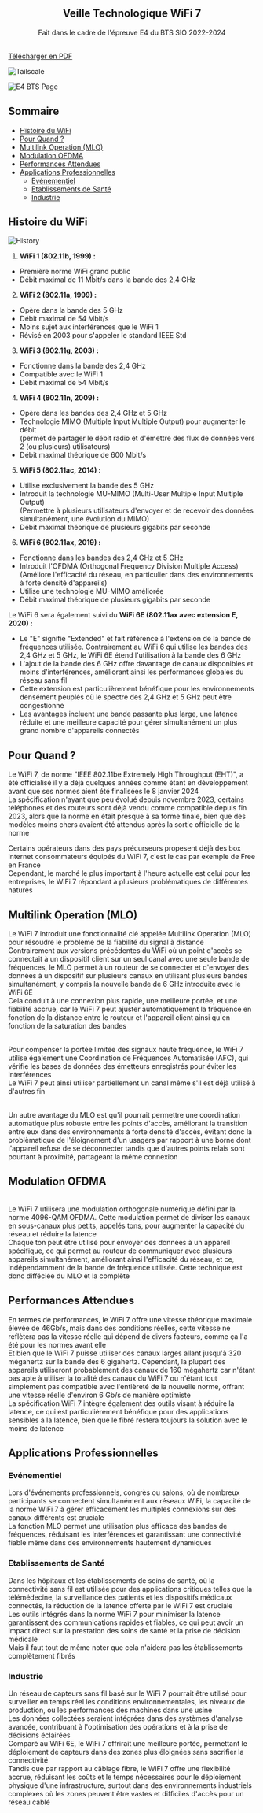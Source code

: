 <br/>
<p align="center">
  <h2 align="center">Veille Technologique WiFi 7</h2>
  <p align="center">
    Fait dans le cadre de l'épreuve E4 du BTS SIO 2022-2024
    <br/>
    <br/>
  </p>
</p>

[Télécharger en PDF](https://8e-couche.ovh/Portfolio/Tailscale/.pdf)

![Tailscale](https://8e-couche.ovh/Portfolio/Tailscale/Img/Tailscale.png?raw=true "Tailscale")

<div style="page-break-after: always;"></div>

![E4 BTS Page](https://8e-couche.ovh/Portfolio/SIO_Garde_E4.png?raw=true "E4 BTS Page")

<div style="page-break-after: always;"></div>

## Sommaire

* [Histoire du WiFi](#Histoire-du-WiFi)
* [Pour Quand ?](#Pour-Quand-?)
* [Multilink Operation (MLO)](#Multilink-Operation-(MLO))
* [Modulation OFDMA](#Modulation-OFDMA)
* [Performances Attendues](#Performances-Attendues)
* [Applications Professionnelles](#Applications-Professionnelles)
  * [Evénementiel](#Evénementiel)
  * [Etablissements de Santé](#Etablissements-de-Santé)
  * [Industrie](#Industrie)

## Histoire du WiFi

![History](https://8e-couche.ovh/Portfolio/Tailscale/Img/History.png?raw=true "History")
<br/>

1. **WiFi 1 (802.11b, 1999) :**
- Première norme WiFi grand public
- Débit maximal de 11 Mbit/s dans la bande des 2,4 GHz

<div style="page-break-after: always;"></div>

2. **WiFi 2 (802.11a, 1999) :**
- Opère dans la bande des 5 GHz
- Débit maximal de 54 Mbit/s
- Moins sujet aux interférences que le WiFi 1
- Révisé en 2003 pour s'appeler le standard IEEE Std

3. **WiFi 3 (802.11g, 2003) :**
- Fonctionne dans la bande des 2,4 GHz
- Compatible avec le WiFi 1
- Débit maximal de 54 Mbit/s

4. **WiFi 4 (802.11n, 2009) :**
- Opère dans les bandes des 2,4 GHz et 5 GHz
- Technologie MIMO (Multiple Input Multiple Output) pour augmenter le débit
    </br>(permet de partager le débit radio et d'émettre des flux de données vers 2 (ou plusieurs) utilisateurs)
- Débit maximal théorique de 600 Mbit/s

5. **WiFi 5 (802.11ac, 2014) :**
- Utilise exclusivement la bande des 5 GHz
- Introduit la technologie MU-MIMO (Multi-User Multiple Input Multiple Output)
    </br>(Permettre à plusieurs utilisateurs d'envoyer et de recevoir des données simultanément, une évolution du MIMO)
- Débit maximal théorique de plusieurs gigabits par seconde

6. **WiFi 6 (802.11ax, 2019) :**
- Fonctionne dans les bandes des 2,4 GHz et 5 GHz
- Introduit l'OFDMA (Orthogonal Frequency Division Multiple Access)
    </br>(Améliore l'efficacité du réseau, en particulier dans des environnements à forte densité d'appareils)
- Utilise une technologie MU-MIMO améliorée
- Débit maximal théorique de plusieurs gigabits par seconde

<div style="page-break-after: always;"></div>

Le WiFi 6 sera également suivi du **WiFi 6E (802.11ax avec extension E, 2020) :**
- Le "E" signifie "Extended" et fait référence à l'extension de la bande de fréquences utilisée. Contrairement au WiFi 6 qui utilise les bandes des 2,4 GHz et 5 GHz, le WiFi 6E étend l'utilisation à la bande des 6 GHz   
- L'ajout de la bande des 6 GHz offre davantage de canaux disponibles et moins d'interférences, améliorant ainsi les performances globales du réseau sans fil   
- Cette extension est particulièrement bénéfique pour les environnements densément peuplés où le spectre des 2,4 GHz et 5 GHz peut être congestionné   
- Les avantages incluent une bande passante plus large, une latence réduite et une meilleure capacité pour gérer simultanément un plus grand nombre d'appareils connectés

## Pour Quand ?

Le WiFi 7, de norme "IEEE 802.11be Extremely High Throughput (EHT)", a été officialisé il y a déjà quelques années comme étant en développement avant que ses normes aient été finalisées le 8 janvier 2024
</br>La spécification n'ayant que peu évolué depuis novembre 2023, certains téléphones et des routeurs sont déjà vendu comme compatible depuis fin 2023, alors que la norme en était presque à sa forme finale, bien que des modèles moins chers avaient été attendus après la sortie officielle de la norme

Certains opérateurs dans des pays précurseurs propesent déjà des box internet consommateurs équipés du WiFi 7, c'est le cas par exemple de Free en France
</br>Cependant, le marché le plus important à l'heure actuelle est celui pour les entreprises, le WiFi 7 répondant à plusieurs problématiques de différentes natures

## Multilink Operation (MLO)

Le WiFi 7 introduit une fonctionnalité clé appelée Multilink Operation (MLO) pour résoudre le problème de la fiabilité du signal à distance
</br>Contrairement aux versions précédentes du WiFi où un point d'accès se connectait à un dispositif client sur un seul canal avec une seule bande de fréquences, le MLO permet à un routeur de se connecter et d'envoyer des données à un dispositif sur plusieurs canaux en utilisant plusieurs bandes simultanément, y compris la nouvelle bande de 6 GHz introduite avec le WiFi 6E
</br>Cela conduit à une connexion plus rapide, une meilleure portée, et une fiabilité accrue, car le WiFi 7 peut ajuster automatiquement la fréquence en fonction de la distance entre le routeur et l'appareil client ainsi qu'en fonction de la saturation des bandes

</br>Pour compenser la portée limitée des signaux haute fréquence, le WiFi 7 utilise également une Coordination de Fréquences Automatisée (AFC), qui vérifie les bases de données des émetteurs enregistrés pour éviter les interférences
</br>Le WiFi 7 peut ainsi utiliser partiellement un canal même s'il est déjà utilisé à d'autres fin

</br>Un autre avantage du MLO est qu'il pourrait permettre une coordination automatique plus robuste entre les points d'accès, améliorant la transition entre eux dans des environnements à forte densité d'accès, évitant donc la problèmatique de l'éloignement d'un usagers par rapport à une borne dont l'appareil refuse de se déconnecter tandis que d'autres points relais sont pourtant à proximité, partageant la même connexion

## Modulation OFDMA

</br>Le WiFi 7 utilisera une modulation orthogonale numérique défini par la norme 4096-QAM OFDMA. Cette modulation permet de diviser les canaux en sous-canaux plus petits, appelés tons, pour augmenter la capacité du réseau et réduire la latence
</br>Chaque ton peut être utilisé pour envoyer des données à un appareil spécifique, ce qui permet au routeur de communiquer avec plusieurs appareils simultanément, améliorant ainsi l'efficacité du réseau, et ce, indépendamment de la bande de fréquence utilisée. Cette technique est donc difféciée du MLO et la complète

## Performances Attendues

En termes de performances, le WiFi 7 offre une vitesse théorique maximale élevée de 46Gb/s, mais dans des conditions réelles, cette vitesse ne reflètera pas la vitesse réelle qui dépend de divers facteurs, comme ça l'a été pour les normes avant elle
</br>Et bien que le WiFi 7 puisse utiliser des canaux larges allant jusqu'à 320 mégahertz sur la bande des 6 gigahertz. Cependant, la plupart des appareils utiliseront probablement des canaux de 160 mégahertz car n'étant pas apte à utiliser la totalité des canaux du WiFi 7 ou n'étant tout simplement pas compatible avec l'entièreté de la nouvelle norme, offrant une vitesse réelle d'environ 6 Gb/s de manière optimiste
</br>La spécification WiFi 7 intègre également des outils visant à réduire la latence, ce qui est particulièrement bénéfique pour des applications sensibles à la latence, bien que le fibré restera toujours la solution avec le moins de latence

## Applications Professionnelles

### Evénementiel

Lors d'événements professionnels, congrès ou salons, où de nombreux participants se connectent simultanément aux réseaux WiFi, la capacité de la norme WiFi 7 à gérer efficacement les multiples connexions sur des canaux différents est cruciale
</br>La fonction MLO permet une utilisation plus efficace des bandes de fréquences, réduisant les interférences et garantissant une connectivité fiable même dans des environnements hautement dynamiques

### Etablissements de Santé

Dans les hôpitaux et les établissements de soins de santé, où la connectivité sans fil est utilisée pour des applications critiques telles que la télémédecine, la surveillance des patients et les dispositifs médicaux connectés, la réduction de la latence offerte par le WiFi 7 est cruciale
</br>Les outils intégrés dans la norme WiFi 7 pour minimiser la latence garantissent des communications rapides et fiables, ce qui peut avoir un impact direct sur la prestation des soins de santé et la prise de décision médicale
</br>Mais il faut tout de même noter que cela n'aidera pas les établissements complètement fibrés

### Industrie

Un réseau de capteurs sans fil basé sur le WiFi 7 pourrait être utilisé pour surveiller en temps réel les conditions environnementales, les niveaux de production, ou les performances des machines dans une usine
</br>Les données collectées seraient intégrées dans des systèmes d'analyse avancée, contribuant à l'optimisation des opérations et à la prise de décisions éclairées
</br>Comparé au WiFi 6E, le WiFi 7 offrirait une meilleure portée, permettant le déploiement de capteurs dans des zones plus éloignées sans sacrifier la connectivité
</br>Tandis que par rapport au câblage fibre, le WiFi 7 offre une flexibilité accrue, réduisant les coûts et le temps nécessaires pour le déploiement physique d'une infrastructure, surtout dans des environnements industriels complexes où les zones peuvent être vastes et difficiles d'accès pour un réseau cablé
